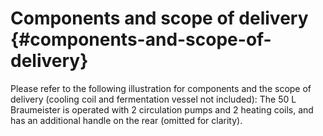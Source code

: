 # Components and scope of delivery {#components-and-scope-of-delivery}

Please refer to the following illustration for components and the scope of delivery (cooling coil and fermentation vessel not included): The 50 L Braumeister is operated with 2 circulation pumps and 2 heating coils, and has an additional handle on the rear (omitted for clarity).